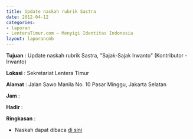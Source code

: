 ```yaml
---
title: Update naskah rubrik Sastra
date: 2012-04-12
categories:
- laporan
- LenteraTimur.com – Menyigi Identitas Indonesia
layout: laporancmb
---
```



**Tujuan** : Update naskah rubrik Sastra, "Sajak-Sajak Irwanto" (Kontributor - Irwanto)

**Lokasi** : Sekretariat Lentera Timur 

**Alamat** : Jalan Sawo Manila No. 10 Pasar Minggu, Jakarta Selatan

**Jam** : 

**Hadir** :  


**Ringkasan** : 
* Naskah dapat dibaca [di sini](http://wiki.ciptamedia.org/wiki/Lentera_Timur.com/Laporan_aktivitas)
